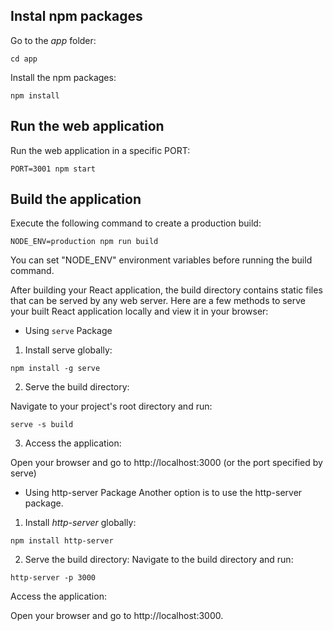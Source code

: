 
<!--
### Create a new branch with git and manage branches
	Before creating a new branch, pull the changes from upstream. Your main needs to be up to date.
	$ git pull

	Create the branch on your local machine and switch in this branch :
	$ git checkout -b [name_of_your_new_branch]

	Push the branch on github :
	$ git push origin [name_of_your_new_branch]

### How do I safely merge a Git branch into main?
	git checkout main
	git pull origin main
	git merge develop
	git push origin main  
-->

## Instal npm packages

Go to the *app* folder:
```
cd app
```

Install the npm packages:
```
npm install
```

## Run the web application

Run the web application in a specific PORT:
```
PORT=3001 npm start
```


## Build the application

Execute the following command to create a production build:
```
NODE_ENV=production npm run build
```
You can set "NODE_ENV" environment variables before running the build command.


After building your React application, the build directory contains static files that can be served by any web server.
Here are a few methods to serve your built React application locally and view it in your browser:

- Using `serve` Package

1. Install serve globally:

```
npm install -g serve
```

2. Serve the build directory:

Navigate to your project's root directory and run:

```
serve -s build
```

3. Access the application:

Open your browser and go to http://localhost:3000 (or the port specified by serve)


- Using http-server Package
Another option is to use the http-server package.

1. Install *http-server* globally:

```
npm install http-server
```
2. Serve the build directory:
Navigate to the build directory and run:

```
http-server -p 3000
```
Access the application:

Open your browser and go to http://localhost:3000.
